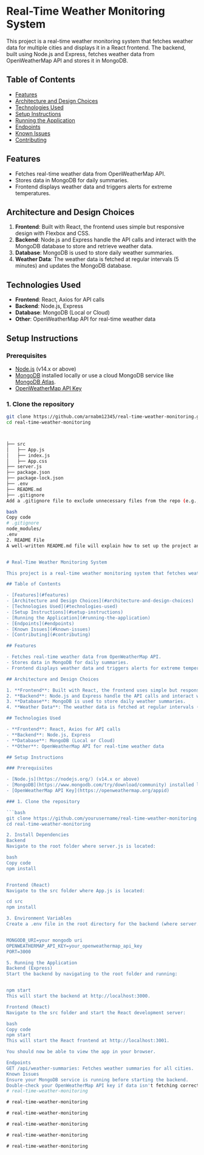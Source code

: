 # Real-Time Weather Monitoring System

This project is a real-time weather monitoring system that fetches weather data for multiple cities and displays it in a React frontend. The backend, built using Node.js and Express, fetches weather data from OpenWeatherMap API and stores it in MongoDB.

## Table of Contents

- [Features](#features)
- [Architecture and Design Choices](#architecture-and-design-choices)
- [Technologies Used](#technologies-used)
- [Setup Instructions](#setup-instructions)
- [Running the Application](#running-the-application)
- [Endpoints](#endpoints)
- [Known Issues](#known-issues)
- [Contributing](#contributing)

## Features

- Fetches real-time weather data from OpenWeatherMap API.
- Stores data in MongoDB for daily summaries.
- Frontend displays weather data and triggers alerts for extreme temperatures.

## Architecture and Design Choices

1. **Frontend**: Built with React, the frontend uses simple but responsive design with Flexbox and CSS.
2. **Backend**: Node.js and Express handle the API calls and interact with the MongoDB database to store and retrieve weather data.
3. **Database**: MongoDB is used to store daily weather summaries.
4. **Weather Data**: The weather data is fetched at regular intervals (5 minutes) and updates the MongoDB database.

## Technologies Used

- **Frontend**: React, Axios for API calls
- **Backend**: Node.js, Express
- **Database**: MongoDB (Local or Cloud)
- **Other**: OpenWeatherMap API for real-time weather data

## Setup Instructions

### Prerequisites

- [Node.js](https://nodejs.org/) (v14.x or above)
- [MongoDB](https://www.mongodb.com/try/download/community) installed locally or use a cloud MongoDB service like [MongoDB Atlas](https://www.mongodb.com/atlas).
- [OpenWeatherMap API Key](https://openweathermap.org/appid)

### 1. Clone the repository

```bash
git clone https://github.com/arnabm12345/real-time-weather-monitoring.git
cd real-time-weather-monitoring



├── src
│   ├── App.js
│   ├── index.js
│   ├── App.css
├── server.js
├── package.json
├── package-lock.json
├── .env
├── README.md
├── .gitignore
Add a .gitignore file to exclude unnecessary files from the repo (e.g., node_modules, .env, etc.).

bash
Copy code
# .gitignore
node_modules/
.env
2. README File
A well-written README.md file will explain how to set up the project and provide all relevant details. Here's a suggested structure:


# Real-Time Weather Monitoring System

This project is a real-time weather monitoring system that fetches weather data for multiple cities and displays it in a React frontend. The backend, built using Node.js and Express, fetches weather data from OpenWeatherMap API and stores it in MongoDB.

## Table of Contents

- [Features](#features)
- [Architecture and Design Choices](#architecture-and-design-choices)
- [Technologies Used](#technologies-used)
- [Setup Instructions](#setup-instructions)
- [Running the Application](#running-the-application)
- [Endpoints](#endpoints)
- [Known Issues](#known-issues)
- [Contributing](#contributing)

## Features

- Fetches real-time weather data from OpenWeatherMap API.
- Stores data in MongoDB for daily summaries.
- Frontend displays weather data and triggers alerts for extreme temperatures.

## Architecture and Design Choices

1. **Frontend**: Built with React, the frontend uses simple but responsive design with Flexbox and CSS.
2. **Backend**: Node.js and Express handle the API calls and interact with the MongoDB database to store and retrieve weather data.
3. **Database**: MongoDB is used to store daily weather summaries.
4. **Weather Data**: The weather data is fetched at regular intervals (5 minutes) and updates the MongoDB database.

## Technologies Used

- **Frontend**: React, Axios for API calls
- **Backend**: Node.js, Express
- **Database**: MongoDB (Local or Cloud)
- **Other**: OpenWeatherMap API for real-time weather data

## Setup Instructions

### Prerequisites

- [Node.js](https://nodejs.org/) (v14.x or above)
- [MongoDB](https://www.mongodb.com/try/download/community) installed locally or use a cloud MongoDB service like [MongoDB Atlas](https://www.mongodb.com/atlas).
- [OpenWeatherMap API Key](https://openweathermap.org/appid)

### 1. Clone the repository

```bash
git clone https://github.com/yourusername/real-time-weather-monitoring.git
cd real-time-weather-monitoring

2. Install Dependencies
Backend
Navigate to the root folder where server.js is located:

bash
Copy code
npm install


Frontend (React)
Navigate to the src folder where App.js is located:

cd src
npm install

3. Environment Variables
Create a .env file in the root directory for the backend (where server.js is located):


MONGODB_URI=your mongodb uri
OPENWEATHERMAP_API_KEY=your_openweathermap_api_key
PORT=3000

5. Running the Application
Backend (Express)
Start the backend by navigating to the root folder and running:


npm start
This will start the backend at http://localhost:3000.

Frontend (React)
Navigate to the src folder and start the React development server:

bash
Copy code
npm start
This will start the React frontend at http://localhost:3001.

You should now be able to view the app in your browser.

Endpoints
GET /api/weather-summaries: Fetches weather summaries for all cities.
Known Issues
Ensure your MongoDB service is running before starting the backend.
Double-check your OpenWeatherMap API key if data isn't fetching correctly.
#   r e a l - t i m e - w e a t h e r - m o n i t o r i n g 
 
 #   r e a l - t i m e - w e a t h e r - m o n i t o r i n g 
 
 #   r e a l - t i m e - w e a t h e r - m o n i t o r i n g 
 
 #   r e a l - t i m e - w e a t h e r - m o n i t o r i n g 
 
 #   r e a l - t i m e - w e a t h e r - m o n i t o r i n g 
 
 #   r e a l - t i m e - w e a t h e r - m o n i t o r i n g 
 
 
